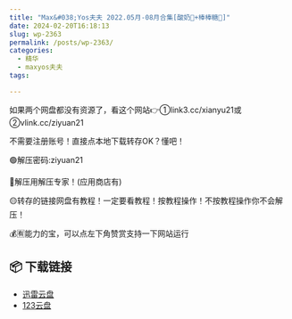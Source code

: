 ```yaml
---
title: "Max&#038;Yos夫夫 2022.05月-08月合集[酸奶🥛+棒棒糖🍭]"
date: 2024-02-20T16:18:13
slug: wp-2363
permalink: /posts/wp-2363/
categories:
  - 精华
  - maxyos夫夫
tags:

---
```


如果两个网盘都没有资源了，看这个网站👉①link3.cc/xianyu21或②vlink.cc/ziyuan21

不需要注册账号！直接点本地下载转存OK？懂吧！

🟢解压密码:ziyuan21

🔵解压用解压专家！(应用商店有)

🟡转存的链接网盘有教程！一定要看教程！按教程操作！不按教程操作你不会解压！

💰🈶能力的宝，可以点左下角赞赏支持一下网站运行

## 📦 下载链接
- [迅雷云盘](https://blziyuan21.com/pay-download/2363?key=4d0dbca8ef&down_id=0)
- [123云盘](https://blziyuan21.com/pay-download/2363?key=4d0dbca8ef&down_id=1)

